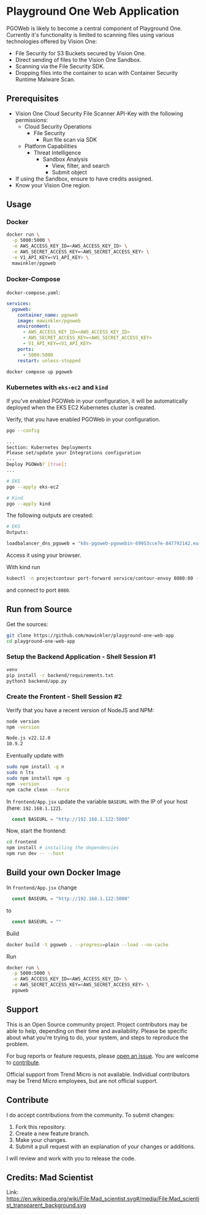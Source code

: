 # Playground One Web Application

PGOWeb is likely to become a central component of Playground One. Currently it's functionality is limited to scanning files using various technologies offered by Vision One:

- File Security for S3 Buckets secured by Vision One.
- Direct sending of files to the Vision One Sandbox.
- Scanning via the File Security SDK.
- Dropping files into the container to scan with Container Security Runtime Malware Scan. 

## Prerequisites

- Vision One Cloud Security File Scanner API-Key with the following permissions:
    - Cloud Security Operations
        - File Security
            - Run file scan via SDK
    - Platform Capabilities
        - Threat Intelligence
            - Sandbox Analysis
                - View, filter, and search
                - Submit object
- If using the Sandbox, ensure to have credits assigned.
- Know your Vision One region.

## Usage

### Docker

```sh
docker run \
  -p 5000:5000 \
  -e AWS_ACCESS_KEY_ID=<AWS_ACCESS_KEY_ID> \
  -e AWS_SECRET_ACCESS_KEY=<AWS_SECRET_ACCESS_KEY> \
  -e V1_API_KEY=<V1_API_KEY> \
  mawinkler/pgoweb
```

### Docker-Compose

`docker-compose.yaml`:

```yaml
services:
  pgoweb:
    container_name: pgoweb
    image: mawinkler/pgoweb
    environment:
      - AWS_ACCESS_KEY_ID=<AWS_ACCESS_KEY_ID>
      - AWS_SECRET_ACCESS_KEY=<AWS_SECRET_ACCESS_KEY>
      - V1_API_KEY=<V1_API_KEY>
    ports:
      - 5000:5000
    restart: unless-stopped
```

```sh
docker compose up pgoweb
```

### Kubernetes with `eks-ec2` and `kind`

If you've enabled PGOWeb in your configuration, it will be automatically deployed when the EKS EC2 Kubernetes cluster is created.

Verify, that you have enabled PGOWeb in your configuration.

```sh
pgo --config
```

```sh
...
Section: Kubernetes Deployments
Please set/update your Integrations configuration
...
Deploy PGOWeb? [true]:
...
```

```sh
# EKS
pgo --apply eks-ec2

# Kind
pgo --apply kind
```

The following outputs are created:

```sh
# EKS
Outputs:

loadbalancer_dns_pgoweb = "k8s-pgoweb-pgowebin-69953cce7e-847792142.eu-central-1.elb.amazonaws.com"
```

Access it using your browser.

With kind run

```sh
kubectl -n projectcontour port-forward service/contour-envoy 8080:80 --address='0.0.0.0'
```

and connect to port `8080`.

## Run from Source

Get the sources:

```sh
git clone https://github.com/mawinkler/playground-one-web-app
cd playground-one-web-app
```

### Setup the Backend Application - Shell Session #1

```sh
venv
pip install -r backend/requirements.txt 
python3 backend/app.py 
```

### Create the Frontent - Shell Session #2

Verify that you have a recent version of NodeJS and NPM:

```sh
node version
npm -version
```

```sh
Node.js v22.12.0
10.9.2
```

Eventually update with

```sh
sudo npm install -g n
sudo n lts
sudo npm install npm -g
npm -version
npm cache clean --force
```

In `frontend/App.jsx` update the variable `BASEURL` with the IP of your host (here: `192.168.1.122`).

```js
  const BASEURL = "http://192.168.1.122:5000"
```

Now, start the frontend:

```sh
cd frontend
npm install # installing the dependencies
npm run dev -- --host
```

## Build your own Docker Image

In `frontend/App.jsx` change

```js
  const BASEURL = "http://192.168.1.122:5000"
```

to

```js
  const BASEURL = ""
```

Build

```sh
docker build -t pgoweb . --progress=plain --load --no-cache
```

Run

```sh
docker run \
  -p 5000:5000 \
  -e AWS_ACCESS_KEY_ID=<AWS_ACCESS_KEY_ID> \
  -e AWS_SECRET_ACCESS_KEY=<AWS_SECRET_ACCESS_KEY> \
  pgoweb
```

## Support

This is an Open Source community project. Project contributors may be able to help, depending on their time and availability. Please be specific about what you're trying to do, your system, and steps to reproduce the problem.

For bug reports or feature requests, please [open an issue](../../issues). You are welcome to [contribute](#contribute).

Official support from Trend Micro is not available. Individual contributors may be Trend Micro employees, but are not official support.

## Contribute

I do accept contributions from the community. To submit changes:

1. Fork this repository.
1. Create a new feature branch.
1. Make your changes.
1. Submit a pull request with an explanation of your changes or additions.

I will review and work with you to release the code.

## Credits: Mad Scientist

Link: <https://en.wikipedia.org/wiki/File:Mad_scientist.svg#/media/File:Mad_scientist_transparent_background.svg>

